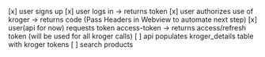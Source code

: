[x] user signs up
[x] user logs in -> returns token
[x] user authorizes use of kroger -> returns code (Pass Headers in Webview to automate next step)
[x] user(api for now) requests token access-token -> returns access/refresh token (will be used for all kroger calls)
[ ] api populates kroger_details table with kroger tokens
[ ] search products
